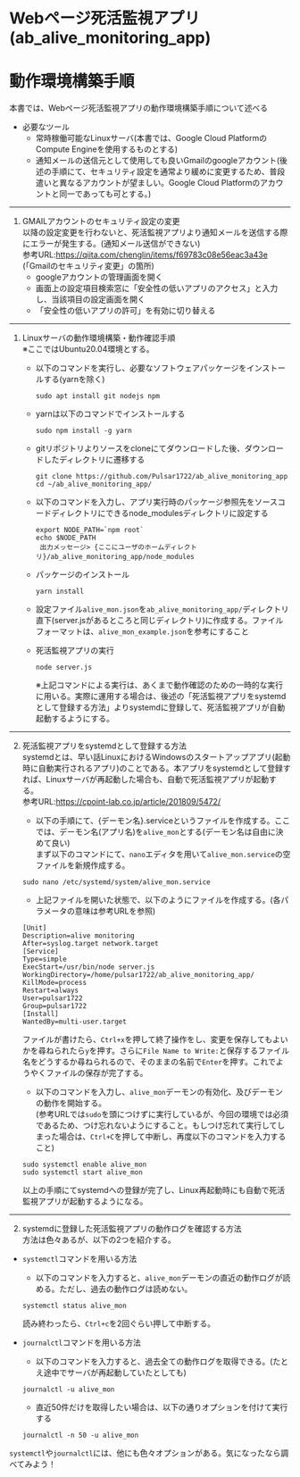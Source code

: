 # Webページ死活監視アプリ(ab_alive_monitoring_app)
# 動作環境構築手順

本書では、Webページ死活監視アプリの動作環境構築手順について述べる

* 必要なツール  
  * 常時稼働可能なLinuxサーバ(本書では、Google Cloud PlatformのCompute Engineを使用するものとする)
  * 通知メールの送信元として使用しても良いGmailのgoogleアカウント(後述の手順にて、セキュリティ設定を通常より緩めに変更するため、普段遣いと異なるアカウントが望ましい。Google Cloud Platformのアカウントと同一であっても可とする。)
---
1. GMAILアカウントのセキュリティ設定の変更  
以降の設定変更を行わないと、死活監視アプリより通知メールを送信する際にエラーが発生する。(通知メール送信ができない)  
参考URL:https://qiita.com/chenglin/items/f69783c08e56eac3a43e (「Gmailのセキュリティ変更」の箇所)
     * googleアカウントの管理画面を開く
     * 画面上の設定項目検索窓に「安全性の低いアプリのアクセス」と入力し、当該項目の設定画面を開く
     * 「安全性の低いアプリの許可」を有効に切り替える
---
1. Linuxサーバの動作環境構築・動作確認手順  
    ※ここではUbuntu20.04環境とする。  
    * 以下のコマンドを実行し、必要なソフトウェアパッケージをインストールする(yarnを除く)
  
      ```
      sudo apt install git nodejs npm
      ```

    * yarnは以下のコマンドでインストールする  
  
      ```
      sudo npm install -g yarn
      ```
    
    * gitリポジトリよりソースをcloneにてダウンロードした後、ダウンロードしたディレクトリに遷移する
  
      ```
      git clone https://github.com/Pulsar1722/ab_alive_monitoring_app
      cd ~/ab_alive_monitoring_app/
      ```

    * 以下のコマンドを入力し、アプリ実行時のパッケージ参照先をソースコードディレクトリにできるnode_modulesディレクトリに設定する
  
      ```
      export NODE_PATH=`npm root`
      echo $NODE_PATH
       出力メッセージ> {ここにユーザのホームディレクトリ}/ab_alive_monitoring_app/node_modules
      ```

    * パッケージのインストール

      ```
      yarn install
      ```

    * 設定ファイル`alive_mon.json`を`ab_alive_monitoring_app/`ディレクトリ直下(server.jsがあるところと同じディレクトリ)に作成する。ファイルフォーマットは、`alive_mon_example.json`を参考にすること
  
    * 死活監視アプリの実行  

      ```
      node server.js
      ```
      ※上記コマンドによる実行は、あくまで動作確認のための一時的な実行に用いる。実際に運用する場合は、後述の「死活監視アプリをsystemdとして登録する方法」よりsystemdに登録して、死活監視アプリが自動起動するようにする。
---
2. 死活監視アプリをsystemdとして登録する方法  
   systemdとは、早い話LinuxにおけるWindowsのスタートアップアプリ(起動時に自動実行されるアプリ)のことである。本アプリをsystemdとして登録すれば、Linuxサーバが再起動した場合も、自動で死活監視アプリが起動する。  
   参考URL:https://cpoint-lab.co.jp/article/201809/5472/  
      * 以下の手順にて、{デーモン名}.serviceというファイルを作成する。ここでは、デーモン名(アプリ名)を`alive_mon`とする(デーモン名は自由に決めて良い)  
      まず以下のコマンドにて、`nano`エディタを用いて`alive_mon.service`の空ファイルを新規作成する。
      ```
      sudo nano /etc/systemd/system/alive_mon.service
      ```

      * 上記ファイルを開いた状態で、以下のようにファイルを作成する。(各パラメータの意味は参考URLを参照)
      ```
      [Unit]
      Description=alive monitoring
      After=syslog.target network.target
      [Service]
      Type=simple
      ExecStart=/usr/bin/node server.js
      WorkingDirectory=/home/pulsar1722/ab_alive_monitoring_app/
      KillMode=process
      Restart=always
      User=pulsar1722
      Group=pulsar1722
      [Install]
      WantedBy=multi-user.target
      ```
      ファイルが書けたら、`Ctrl+x`を押して終了操作をし、変更を保存してもよいかを尋ねられたら`y`を押す。さらに`File Name to Write:`と保存するファイル名をどうするか尋ねられるので、そのままの名前で`Enter`を押す。これでようやくファイルの保存が完了する。

      *  以下のコマンドを入力し、`alive_mon`デーモンの有効化、及びデーモンの動作を開始する。  
      (参考URLでは`sudo`を頭につけずに実行しているが、今回の環境では必須であるため、つけ忘れないようにすること。もしつけ忘れて実行してしまった場合は、`Ctrl+C`を押して中断し、再度以下のコマンドを入力すること)
      ```
      sudo systemctl enable alive_mon
      sudo systemctl start alive_mon
      ```
      以上の手順にてsystemdへの登録が完了し、Linux再起動時にも自動で死活監視アプリが起動するようになる。
---
2. systemdに登録した死活監視アプリの動作ログを確認する方法  
   方法は色々あるが、以下の2つを紹介する。  
  * `systemctl`コマンドを用いる方法  
    * 以下のコマンドを入力すると、`alive_mon`デーモンの直近の動作ログが読める。ただし、過去の動作ログは読めない。
    ```
    systemctl status alive_mon
    ```
    読み終わったら、`Ctrl+c`を2回ぐらい押して中断する。

  * `journalctl`コマンドを用いる方法  
    * 以下のコマンドを入力すると、過去全ての動作ログを取得できる。(たとえ途中でサーバが再起動していたとしても)
    ```
    journalctl -u alive_mon
    ```
    * 直近50件だけを取得したい場合は、以下の通りオプションを付けて実行する
    ```
    journalctl -n 50 -u alive_mon
    ```
  `systemctl`や`journalctl`には、他にも色々オプションがある。気になったなら調べてみよう！